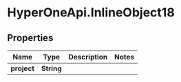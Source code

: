 # HyperOneApi.InlineObject18

## Properties
Name | Type | Description | Notes
------------ | ------------- | ------------- | -------------
**project** | **String** |  | 


